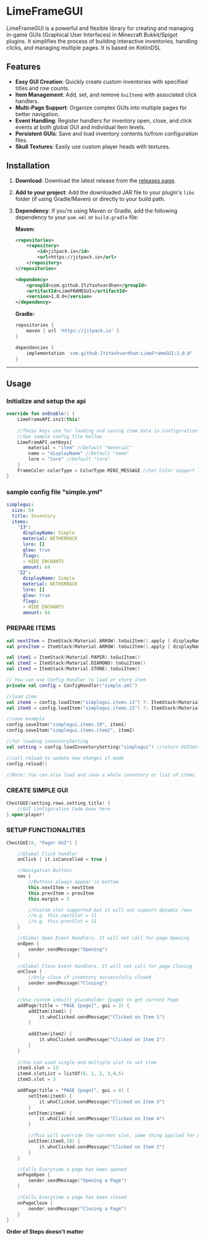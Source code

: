 # LimeFrameGUI

LimeFrameGUI is a powerful and flexible library for creating and managing in-game GUIs (Graphical User Interfaces) in Minecraft Bukkit/Spigot plugins.
It simplifies the process of building interactive inventories, handling clicks, and managing multiple pages.
It is based on KotlinDSL

## Features
- **Easy GUI Creation**: Quickly create custom inventories with specified titles and row counts.
- **Item Management**: Add, set, and remove `GuiItem`s with associated click handlers.
- **Multi-Page Support**: Organize complex GUIs into multiple pages for better navigation.
- **Event Handling**: Register handlers for inventory open, close, and click events at both global GUI and individual item levels.
- **Persistent GUIs**: Save and load inventory contents to/from configuration files.
- **Skull Textures**: Easily use custom player heads with textures.

## Installation
1. **Download**: Download the latest release from the [releases page](link-to-releases-page).
2. **Add to your project**: Add the downloaded JAR file to your plugin's `libs` folder (if using Gradle/Maven) or directly to your build path.
3. **Dependency**: If you're using Maven or Gradle, add the following dependency to your `pom.xml` or `build.gradle` file:

   **Maven:**
   ```xml
   <repositories>
       <repository>
           <id>jitpack.io</id>
           <url>https://jitpack.io</url>
       </repository>
   </repositories>

   <dependency>
       <groupId>com.github.ItzYashvardhan</groupId>
       <artifactId>LimeFRAMEGUI</artifactId>
       <version>1.0.0</version>
   </dependency>
   ```

   **Gradle:**
   ```gradle
   repositories {
       maven { url 'https://jitpack.io' }
   }

   dependencies {
       implementation 'com.github.ItzYashvardhan:LimeFrameGUI:1.0.0'
   }
   ```


---
## Usage


### Initialize and setup the api 
```kotlin
override fun onEnable() {
    LimeFrameAPI.init(this)
    
    //These keys use for loading and saving item data in configuration
    //See sample config file bellow
    LimeFramAPI.setKeys{
        material = "item" //Default "material"
        name = "displayName" //Default "name"
        lore = "lore" //Default "lore"
    }
    FrameColor.colorType = ColorType.MINI_MESSAGE //Set Color support like this
}
```

### sample config file "simple.yml"
```yaml
simplegui:
  size: 54
  title: Inventory
  items:
    '13':
      displayName: Simple
      material: NETHERRACK
      lore: []
      glow: true
      flags:
      - HIDE_ENCHANTS
      amount: 64
    '22':
      displayName: Simple
      material: NETHERRACK
      lore: []
      glow: true
      flags:
      - HIDE_ENCHANTS
      amount: 64
```


### PREPARE ITEMS

```kotlin
val nextItem = ItemStack(Material.ARROW).toGuiItem().apply { displayName = "next" }
val prevItem = ItemStack(Material.ARROW).toGuiItem().apply { displayName = "prev" }

val item1 = ItemStack(Material.PAPER).toGuiItem()
val item2 = ItemStack(Material.DIAMOND).toGuiItem()
val item3 = ItemStack(Material.STONE).toGuiItem()

// You can use Config Handler to load or store item
private val config = ConfigHandler("simple.yml")

//load item
val item4 = config.loadItem("simplegui.items.13") ?: ItemStack(Material.IRON_SWORD).toGuiItem()
val item5 = config.loadItem("simplegui.items.22") ?: ItemStack(Material.IRON_SWORD).toGuiItem()

//save example
config.saveItem("simplegui.items.10", item1)
config.saveItem("simplegui.items.item2", item2)

//for loading inventorySetting
val setting = config.loadInventorySetting("simplegui") //return GUISetting

//call reload to update new changes if made
config.reload()

//Note: You can also load and save a whole inventory or list of items
```


### CREATE SIMPLE GUI

```kotlin
ChestGUI(setting.rows,setting.title) {
    //GUI Configuration Code Goes here
}.open(player)
```

### SETUP FUNCTIONALITIES

```kotlin
ChestGUI(6, "Pager GUI") {

    //Global Click handler
    onClick { it.isCancelled = true }

    //Navigation Buttons 
    nav {
        //Buttons always appear in bottom
        this.nextItem = nextItem
        this.prevItem = prevItem
        this.margin = 3

        //Custom slot supported but it will not support dynamic rows
        //e.g. this.nextSlot = 11 
        //e.g. this.prevSlot = 11
    }

    //Global Open Event Handlers. It will not call for page Opening
    onOpen {
        sender.sendMessage("Opening")
    }

    //Global Close Event Handlers. It will not call for page Closing
    onClose {
        //Only close if inventory successfully closed
        sender.sendMessage("Closing")
    }

    //Use custom inbuilt placeholder {page} to get current Page
    addPage(title = "PAGE {page}", gui = 3) {
        addItem(item1) {
            it.whoClicked.sendMessage("Clicked on Item 1")
        }
        
        addItem(item2) {
            it.whoClicked.sendMessage("Clicked on Item 2")
        }
    }
    
    //You can used single and multiple slot to set item
    item3.slot = 13
    item4.slotList = listOf(0, 1, 2, 3,4,5)
    item5.slot = 3

    addPage(title = "PAGE {page}", gui = 4) {
        setItem(item3) {
            it.whoClicked.sendMessage("Clicked on Item 3")
        }
        setItem(item4) {
            it.whoClicked.sendMessage("Clicked on Item 4")
        }

        //This will override the current slot, same thing applied for multiple slot too.
        setItem(item5,10) {
            it.whoClicked.sendMessage("Clicked on Item 2")
        }
    }

    //Calls Everytime a page has been opened
    onPageOpen {
        sender.sendMessage("Opening a Page")
    }

    //Calls Everytime a page has been closed
    onPageClose {
        sender.sendMessage("Closing a Page")
    }
}
```
**Order of Steps doesn't matter** 





